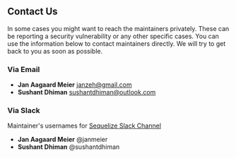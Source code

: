 ## Contact Us

In some cases you might want to reach the maintainers privately. These can be reporting a security vulnerability or any other specific cases.
You can use the information below to contact maintainers directly. We will try to get back to you as soon as possible.

### Via Email

- **Jan Aagaard Meier** janzeh@gmail.com
- **Sushant Dhiman** sushantdhiman@outlook.com

### Via Slack

Maintainer's usernames for [Sequelize Slack Channel](https://sequelize.slack.com)

- **Jan Aagaard Meier** @janmeier
- **Sushant Dhiman** @sushantdhiman

